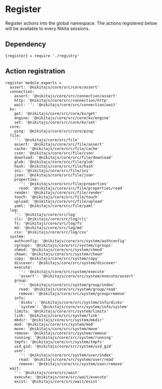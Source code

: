 
# Register

Register actions into the global namespace. The actions registered below will be
available to every Nikita sessions.

## Dependency

    {register} = require './registry'

## Action registration

    register module.exports =
      assert: '@nikitajs/core/src/core/assert'
      connection:
        assert: '@nikitajs/core/src/connection/assert'
        http: '@nikitajs/core/src/connection/http'
        wait: '': '@nikitajs/core/src/connection/wait'
      kv:
        get: '@nikitajs/core/src/core/kv/get'
        engine: '@nikitajs/core/src/core/kv/engine'
        set: '@nikitajs/core/src/core/kv/set'
      core:
        ping: '@nikitajs/core/src/core/ping'
      file:
        '': '@nikitajs/core/src/file'
        assert: '@nikitajs/core/src/file/assert'
        cache: '@nikitajs/core/src/file/cache'
        cson: '@nikitajs/core/src/file/cson'
        download: '@nikitajs/core/src/file/download'
        glob: '@nikitajs/core/src/file/glob'
        hash: '@nikitajs/core/src/file/hash'
        ini: '@nikitajs/core/src/file/ini'
        json: '@nikitajs/core/src/file/json'
        properties:
          '': '@nikitajs/core/src/file/properties'
          read: '@nikitajs/core/src/file/properties/read'
        render: '@nikitajs/core/src/file/render'
        touch: '@nikitajs/core/src/file/touch'
        upload: '@nikitajs/core/src/file/upload'
        yaml: '@nikitajs/core/src/file/yaml'
      log:
        '': '@nikitajs/core/src/log'
        cli: '@nikitajs/core/src/log/cli'
        fs: '@nikitajs/core/src/log/fs'
        md: '@nikitajs/core/src/log/md'
        csv: '@nikitajs/core/src/log/csv'
      system:
        authconfig: '@nikitajs/core/src/system/authconfig'
        cgroups: '@nikitajs/core/src/system/cgroups'
        chmod: '@nikitajs/core/src/system/chmod'
        chown: '@nikitajs/core/src/system/chown'
        copy: '@nikitajs/core/src/system/copy'
        discover: '@nikitajs/core/src/system/discover'
        execute:
          '': '@nikitajs/core/src/system/execute'
          'assert': '@nikitajs/core/src/system/execute/assert'
        group:
          '': '@nikitajs/core/src/system/group/index'
          read: '@nikitajs/core/src/system/group/read'
          remove: '@nikitajs/core/src/system/group/remove'
        info:
          'disks': '@nikitajs/core/src/system/info/disks'
          'system': '@nikitajs/core/src/system/info/system'
        limits: '@nikitajs/core/src/system/limits'
        link: '@nikitajs/core/src/system/link'
        mkdir: '@nikitajs/core/src/system/mkdir'
        mod: '@nikitajs/core/src/system/mod'
        move: '@nikitajs/core/src/system/move'
        remove: '@nikitajs/core/src/system/remove'
        running: '@nikitajs/core/src/system/running'
        tmpfs: '@nikitajs/core/src/system/tmpfs'
        uid_gid: '@nikitajs/core/src/system/uid_gid'
        user:
          '': '@nikitajs/core/src/system/user/index'
          read: '@nikitajs/core/src/system/user/read'
          remove: '@nikitajs/core/src/system/user/remove'
      wait:
        '': '@nikitajs/core/src/wait'
        execute: '@nikitajs/core/src/wait/execute'
        exist: '@nikitajs/core/src/wait/exist'
